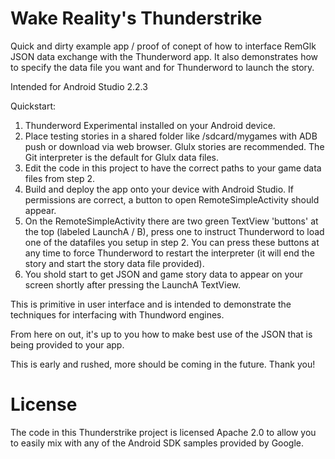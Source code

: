 Wake Reality's Thunderstrike
===============================
Quick and dirty example app / proof of conept of how to interface RemGlk JSON data exchange with the Thunderword app. It also demonstrates how to specify the data file you want and for Thunderword to launch the story.

Intended for Android Studio 2.2.3

Quickstart:

1. Thunderword Experimental installed on your Android device.
2. Place testing stories in a shared folder like /sdcard/mygames with ADB push or download via web browser. Glulx stories are recommended. The Git interpreter is the default for Glulx data files.
3. Edit the code in this project to have the correct paths to your game data files from step 2.
4. Build and deploy the app onto your device with Android Studio. If permissions are correct, a button to open RemoteSimpleActivity should appear.
5. On the RemoteSimpleActivity there are two green TextView 'buttons' at the top (labeled LaunchA / B), press one to instruct Thunderword to load one of the datafiles you setup in step 2. You can press these buttons at any time to force Thunderword to restart the interpreter (it will end the story and start the story data file provided).
6. You shold start to get JSON and game story data to appear on your screen shortly after pressing the LaunchA TextView.

This is primitive in user interface and is intended to demonstrate the techniques for interfacing with Thundword engines.

From here on out, it's up to you how to make best use of the JSON that is being provided to your app.

This is early and rushed, more should be coming in the future. Thank you!


License
==========
The code in this Thunderstrike project is licensed Apache 2.0 to allow you to easily mix with any of the Android SDK samples provided by Google.
